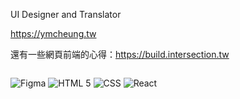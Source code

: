 UI Designer and Translator

https://ymcheung.tw

還有一些網頁前端的心得：https://build.intersection.tw

<p style="display:inline-block;">
<img src="https://img.shields.io/badge/Figma-black.svg?style=for-the-badge&logo=Figma&logoColor=white" alt="Figma"/>

<img src="https://img.shields.io/badge/HTML5-E34F26.svg?style=for-the-badge&logo=HTML5&logoColor=white" alt="HTML 5"/>

<img src="https://img.shields.io/badge/CSS-1572B6.svg?style=for-the-badge&logo=csswizardry&logoColor=white" alt="CSS"/>

<img src="https://img.shields.io/badge/React-61DAFB.svg?style=for-the-badge&logo=React&logoColor=black" alt="React"/>
</p>
